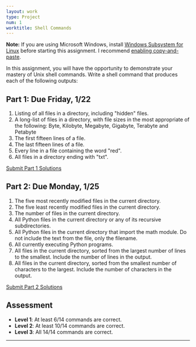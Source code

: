 ```yaml
---
layout: work
type: Project
num: 1
worktitle: Shell Commands
---
```


**Note:** If you are using Microsoft Windows, install 
[Windows Subsystem for Linux](https://docs.microsoft.com/en-us/windows/wsl/install-win10)
before starting this assignment. I recommend [enabling copy-and-paste](https://devblogs.microsoft.com/commandline/copy-and-paste-arrives-for-linuxwsl-consoles/).

In this assignment, you will have the opportunity to demonstrate your mastery of
Unix shell commands. Write a shell command that produces each of the following outputs:

## Part 1: Due Friday, 1/22
1. Listing of all files in a directory, including "hidden" files.
2. A long-list of files in a directory, with file sizes in the most appropriate of the following: Byte, Kilobyte, Megabyte, Gigabyte, Terabyte and Petabyte
3. The first fifteen lines of a file.
4. The last fifteen lines of a file.
5. Every line in a file containing the word "red".
6. All files in a directory ending with "txt".

[Submit Part 1 Solutions](https://docs.google.com/forms/d/e/1FAIpQLSeCS8Jwi9OSJmfnUQEHCS3GH845gVi2wPY6m-K_DfGU3FXhwg/viewform?usp=sf_link)

## Part 2: Due Monday, 1/25
1. The five most recently modified files in the current directory.
2. The five least recently modified files in the current directory.
3. The number of files in the current directory.
4. All Python files in the current directory or any of its recursive subdirectories.
5. All Python files in the current directory that import the math module. Do not include the text from the file, only the filename.
6. All currently executing Python programs.
7. All files in the current directory, sorted from the largest number of lines to the smallest. Include the number of lines in the output.
8. All files in the current directory, sorted from the smallest number of characters to the largest. Include the number of characters in the output.

[Submit Part 2 Solutions](https://docs.google.com/forms/d/e/1FAIpQLSc48Ht3M2q5qpdN-x9qy7-Ro0FOnVyrBlJqhOerv9t-kLJPEA/viewform?usp=sf_link)

## Assessment
* **Level 1**: At least 6/14 commands are correct.
* **Level 2**: At least 10/14 commands are correct.
* **Level 3**: All 14/14 commands are correct.

------------------------------------------------------------------------
